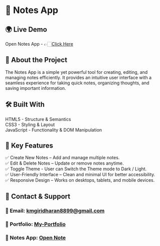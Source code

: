 # 📝 Notes App

## 🌍 Live Demo

Open Notes App - 👉🏻[Click Here](https://notes-app4.netlify.app/)

## 📖 About the Project
The Notes App is a simple yet powerful tool for creating, editing, and managing notes efficiently. It provides an intuitive user interface with a seamless experience for taking quick notes, organizing thoughts, and saving important information.

## 🛠 Built With
HTML5 - Structure & Semantics  
CSS3 - Styling & Layout  
JavaScript - Functionality & DOM Manipulation

## 🚀 Key Features
✅ Create New Notes – Add and manage multiple notes.  
✅ Edit & Delete Notes – Update or remove notes anytime.  
✅ Toggle Theme - User can Switch the Theme mode to Dark / Light.  
✅ User-Friendly Interface – Clean and minimal UI for better accessibility.  
✅ Responsive Design – Works on desktops, tablets, and mobile devices.

## 📩 Contact & Support
### 📧 Email: kmgiridharan8899@gmail.com
### 🔗 Portfolio: [My-Portfolio](https://giridharan-km.netlify.app)
### 📒 Notes App: [Open Note](https://notes-app4.netlify.app/)
